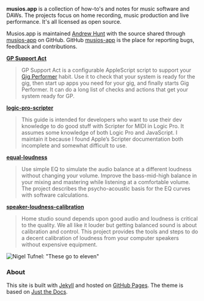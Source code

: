 **musios.app** is a collection of how-to's and notes for music software and DAWs. The projects focus on home recording, music production and live performance.  It's all licensed as open source.

Musios.app is maintained <a href='https://github.com/andrewjhunt'>Andrew Hunt</a> with the source shared through [musios-app](https://github.com/musios-app) on GitHub. GitHub [musios-app](https://github.com/musios-app) is the place for reporting bugs, feedback and contributions.


**[GP Support Act](https://musios.app/gp-support-act)**

> GP Support Act is a configurable AppleScript script to support your [Gig Performer](https://gigperformer.com) habit. Use it to check that your system is ready for the gig, then start up apps you need for your gig, and finally starts Gig Performer.  It can do a long list of checks and actions that get your system ready for GP.


**[logic-pro-scripter](https://andrewjhunt.github.io/logic-pro-scripter/)**

> This guide is intended for developers who want to use their dev knowledge to do good stuff with Scripter for MIDI in Logic Pro. It assumes some knowledge of both Logic Pro and JavaScript. I maintain it because I found Apple’s Scripter documentation both incomplete and somewhat difficult to use.

**[equal-loudness](https://musios.app/equal-loudness)**

> Use simple EQ to simulate the audio balance at a different loudness without changing your volume. Improve the bass-mid-high balance in your mixing and mastering while listening at a comfortable volume.  The project describes the psycho-acoustic basis for the EQ curves with software calculations.

**[speaker-loudness-calibration](https://musios.app/speaker-loudness-calibration)**

> Home studio sound depends upon good audio and loudness is critical to the quality. We all like it louder but getting balanced sound is about calibration and control. This project provides the tools and steps to do a decent calibration of loudness from your computer speakers without expensive equipment.

![Nigel Tufnel: "These go to eleven"](https://github.com/musios.app/speaker-loudness-calibration/raw/main/images/volume11.jpg)

### About

This site is built with [Jekyll](https://jekyllrb.com) and hosted on [GitHub Pages](https://pages.github.com). The theme is based on [Just the Docs](https://pmarsceill.github.io/just-the-docs/).
